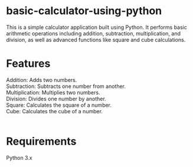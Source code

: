 # basic-calculator-using-python
This is a simple calculator application built using Python. It performs basic arithmetic operations including addition, subtraction, multiplication, and division, as well as advanced functions like square and cube calculations. <br>
# Features
Addition: Adds two numbers. <br>
Subtraction: Subtracts one number from another. <br>
Multiplication: Multiplies two numbers. <br>
Division: Divides one number by another. <br>
Square: Calculates the square of a number. <br>
Cube: Calculates the cube of a number. <br> <br>
# Requirements
Python 3.x

